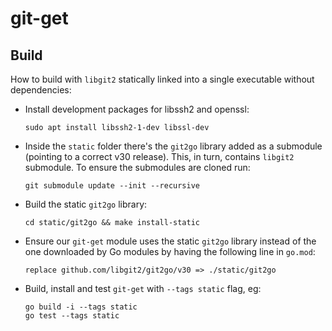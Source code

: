 # git-get

## Build

How to build with `libgit2` statically linked into a single executable without dependencies:

- Install development packages for libssh2 and openssl:
  ```
  sudo apt install libssh2-1-dev libssl-dev
  ```

- Inside the `static` folder there's the `git2go` library added as a submodule (pointing to a correct v30 release). 
  This, in turn, contains `libgit2` submodule. To ensure the submodules are cloned run:
  ``` 
  git submodule update --init --recursive
  ```

- Build the static `git2go` library:
  ```
  cd static/git2go && make install-static
  ```

- Ensure our `git-get` module uses the static `git2go` library instead of the one downloaded by Go modules by having
  the following line in `go.mod`:
  ```
  replace github.com/libgit2/git2go/v30 => ./static/git2go
  ```

- Build, install and test `git-get` with `--tags static` flag, eg:
  ```
  go build -i --tags static
  go test --tags static
  ```
